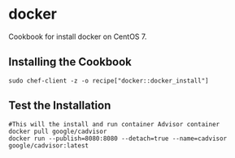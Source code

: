# docker

Cookbook for install docker on CentOS 7.


## Installing the Cookbook
```
sudo chef-client -z -o recipe["docker::docker_install"]

```

## Test the Installation

```
#This will the install and run container Advisor container
docker pull google/cadvisor
docker run --publish=8080:8080 --detach=true --name=cadvisor google/cadvisor:latest

```
